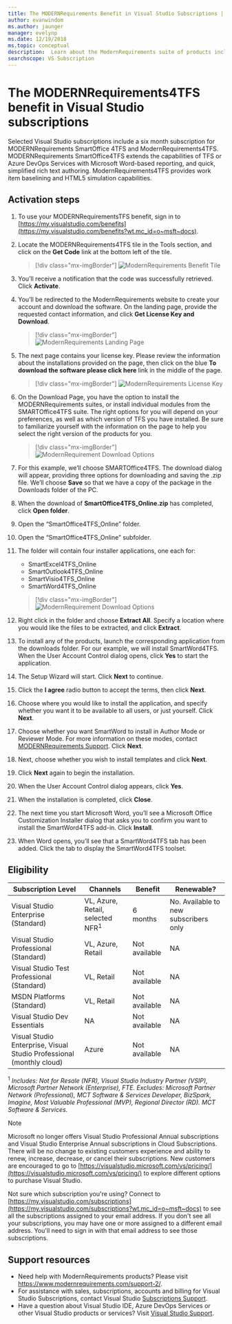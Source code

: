 ```yaml
---
title: The MODERNRequirements Benefit in Visual Studio Subscriptions | Microsoft Docs
author: evanwindom
ms.author: jaunger
manager: evelynp
ms.date: 12/19/2018
ms.topic: conceptual
description:  Learn about the ModernRequirements suite of products included in selected Visual Studio Enterprise subscriptions.
searchscope: VS Subscription
---
```


# The MODERNRequirements4TFS benefit in Visual Studio subscriptions

Selected Visual Studio subscriptions include a six month subscription for MODERNRequirements SmartOffice 4TFS and ModernRequirements4TFS.  MODERNRequirements SmartOffice4TFS extends the capabilities of TFS or Azure DevOps Services with Microsoft Word-based reporting, and quick, simplified rich text authoring.  ModernRequirements4TFS provides work item baselining and HTML5 simulation capabilities.

## Activation steps
1. To use your MODERNRequirementsTFS benefit, sign in to [https://my.visualstudio.com/benefits](https://my.visualstudio.com/benefits?wt.mc_id=o~msft~docs).
2. Locate the MODERNRequirements4TFS tile in the Tools section, and click on the **Get Code** link at the bottom left of the tile.
   > [!div class="mx-imgBorder"]
   > ![ModernRequirements Benefit Tile](_img/vs-modernreq/vs-modernreq-tile.png)

3. You’ll receive a notification that the code was successfully retrieved.  Click **Activate**.

4. You’ll be redirected to the ModernRequirements website to create your account and download the software.  On the landing page, provide the requested contact information, and click **Get License Key and Download**.
   > [!div class="mx-imgBorder"]
   > ![ModernRequirements Landing Page](_img/vs-modernreq/vs-modernreq-landing.png)

5. The next page contains your license key.  Please review the information about the installations provided on the page, then click on the blue **To download the software please click here** link in the middle of the page.
   > [!div class="mx-imgBorder"]
   > ![ModernRequirements License Key](_img/vs-modernreq/vs-modernreq-license-new-resized.png)

6. On the Download Page, you have the option to install the MODERNRequirements suites, or install individual modules from the SMARTOffice4TFS suite.  The right options for you will depend on your preferences, as well as which version of TFS you have installed.  Be sure to familiarize yourself with the information on the page to help you select the right version of the products for you.
   > [!div class="mx-imgBorder"]
   > ![ModernRequirement Download Options](_img/vs-modernreq/vs-modernreq-download-page-new.png)

7. For this example, we’ll choose SMARTOffice4TFS.  The download dialog will appear, providing three options for downloading and saving the .zip file.  We’ll choose **Save** so that we have a copy of the package in the Downloads folder of the PC.

8. When the download of **SmartOffice4TFS_Online.zip** has completed, click **Open folder**.

9. Open the “SmartOffice4TFS_Online” folder.

10. Open the “SmartOffice4TFS_Online” subfolder.

11. The folder will contain four installer applications, one each for:
    - SmartExcel4TFS_Online
    - SmartOutlook4TFS_Online
    - SmartVisio4TFS_Online
    - SmartWord4TFS_Online

    > [!div class="mx-imgBorder"]
    > ![ModernRequirement Download Options](_img/vs-modernreq/vs-modernreq-downloaded-cropped.png)

12. Right click in the folder and choose **Extract All**.  Specify a location where you would like the files to be extracted, and click **Extract**.

13. To install any of the products, launch the corresponding application from the downloads folder.  For our example, we will install SmartWord4TFS.  When the User Account Control dialog opens, click **Yes** to start the application.

14. The Setup Wizard will start.  Click **Next** to continue.

15. Click the **I agree** radio button to accept the terms, then click **Next**.

16. Choose where you would like to install the application, and specify whether you want it to be available to all users, or just yourself.  Click **Next**.

17. Choose whether you want SmartWord to install in Author Mode or Reviewer Mode.  For more information on these modes, contact [MODERNRequirements Support](http://www.modernrequirements.com/support-2/).  Click **Next**.

18. Next, choose whether you wish to install templates and click **Next**.

19. Click **Next** again to begin the installation.

20. When the User Account Control dialog appears, click **Yes**.

21. When the installation is completed, click **Close**.

22. The next time you start Microsoft Word, you’ll see a Microsoft Office Customization Installer dialog that asks you to confirm you want to install the SmartWord4TFS add-in.  Click **Install**.

23. When Word opens, you’ll see that a SmartWord4TFS tab has been added. Click the tab to display the SmartWord4TFS toolset.

## Eligibility

| Subscription Level                                                 |     Channels                                            | Benefit                                                          | Renewable?    |
|--------------------------------------------------------------------|---------------------------------------------------------|------------------------------------------------------------------|---------------|
| Visual Studio Enterprise (Standard)   | VL, Azure, Retail,  selected NFR<sup>1</sup> | 6 months       |  No.  Available to new subscribers only          |
| Visual Studio Professional (Standard) | VL, Azure, Retail                                       | Not available                                                          |NA     |
| Visual Studio Test Professional (Standard)                         | VL, Retail                                              | Not available                                                          |NA     |
| MSDN Platforms (Standard)                                          | VL, Retail                                              | Not available                                                          |NA     |
| Visual Studio Dev Essentials | NA  |Not available                                                          |NA     |
| Visual Studio Enterprise, Visual Studio Professional (monthly cloud) | Azure                                       | Not available                                                           |NA|

<sup>1</sup>  *Includes:  Not for Resale (NFR), Visual Studio Industry Partner (VSIP), Microsoft Partner Network (Enterprise), FTE.  Excludes:  Microsoft Partner Network (Professional), MCT Software & Services Developer, BizSpark, Imagine, Most Valuable Professional (MVP), Regional Director (RD).  MCT Software & Services.*

> [!NOTE]
> Microsoft no longer offers Visual Studio Professional Annual subscriptions and Visual Studio Enterprise Annual subscriptions in Cloud Subscriptions. There will be no change to existing customers experience and ability to renew, increase, decrease, or cancel their subscriptions. New customers are encouraged to go to [https://visualstudio.microsoft.com/vs/pricing/](https://visualstudio.microsoft.com/vs/pricing/) to explore different options to purchase Visual Studio.

Not sure which subscription you're using?  Connect to [https://my.visualstudio.com/subscriptions](https://my.visualstudio.com/subscriptions?wt.mc_id=o~msft~docs) to see all the subscriptions assigned to your email address. If you don't see all your subscriptions, you may have one or more assigned to a different email address.  You'll need to sign in with that email address to see those subscriptions.

## Support resources
- Need help with ModernRequirements products?  Please visit https://www.modernrequirements.com/support-2/.
- For assistance with sales, subscriptions, accounts and billing for Visual Studio Subscriptions, contact Visual Studio [Subscriptions Support](https://visualstudio.microsoft.com/subscriptions/support/).
- Have a question about Visual Studio IDE, Azure DevOps Services or other Visual Studio products or services?  Visit [Visual Studio Support](https://visualstudio.microsoft.com/support/).